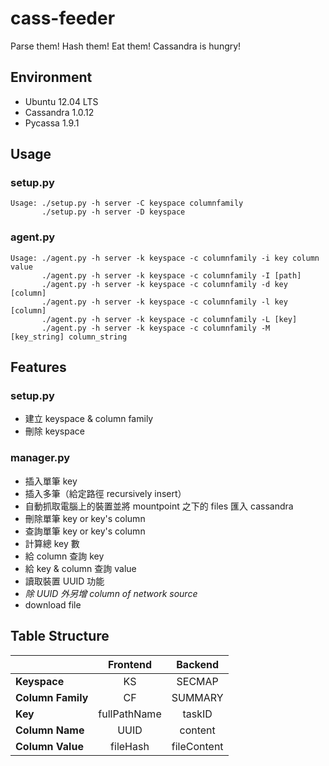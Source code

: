# cass-feeder

Parse them! Hash them! Eat them! Cassandra is hungry!

## Environment

- Ubuntu 12.04 LTS
- Cassandra 1.0.12
- Pycassa 1.9.1

## Usage

### setup.py
 
```
Usage: ./setup.py -h server -C keyspace columnfamily
       ./setup.py -h server -D keyspace
```

### agent.py

```
Usage: ./agent.py -h server -k keyspace -c columnfamily -i key column value
       ./agent.py -h server -k keyspace -c columnfamily -I [path]
       ./agent.py -h server -k keyspace -c columnfamily -d key [column]
       ./agent.py -h server -k keyspace -c columnfamily -l key [column]
       ./agent.py -h server -k keyspace -c columnfamily -L [key]
       ./agent.py -h server -k keyspace -c columnfamily -M [key_string] column_string
```

## Features

### setup.py

- 建立 keyspace & column family
- 刪除 keyspace

### manager.py

- 插入單筆 key
- 插入多筆（給定路徑 recursively insert）
- 自動抓取電腦上的裝置並將 mountpoint 之下的 files 匯入 cassandra
- 刪除單筆 key or key's column
- 查詢單筆 key or key's column
- 計算總 key 數
- 給 column 查詢 key
- 給 key & column 查詢 value
- 讀取裝置 UUID 功能
- *除 UUID 外另增 column of network source*
- download file

## Table Structure

|                   | Frontend     | Backend     |
| ----------------- |:------------:|:-----------:|
| **Keyspace**      | KS           | SECMAP      |
| **Column Family** | CF           | SUMMARY     |
| **Key**           | fullPathName | taskID      |
| **Column Name**   | UUID         | content     |
| **Column Value**  | fileHash     | fileContent |

